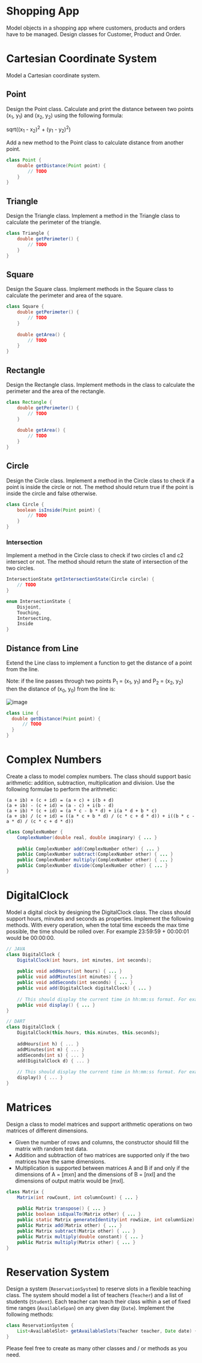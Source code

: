 # Shopping App

Model objects in a shopping app where customers, products and orders have to be managed. Design classes for Customer, Product and Order.

# Cartesian Coordinate System

Model a Cartesian coordinate system.

## Point

Design the Point class. Calculate and print the distance between two points (x<sub>1</sub>, y<sub>1</sub>) and (x<sub>2</sub>, y<sub>2</sub>) using the following formula:

sqrt((x<sub>1</sub> - x<sub>2</sub>)<sup>2</sup> + (y<sub>1</sub> - y<sub>2</sub>)<sup>2</sup>)

Add a new method to the Point class to calculate distance from another point.

```Java
class Point {
    double getDistance(Point point) {
        // TODO
    }
}
```

## Triangle

Design the Triangle class. Implement a method in the Triangle class to calculate the perimeter of the triangle.

```Java
class Triangle {
    double getPerimeter() {
        // TODO
    }
}
```

## Square

Design the Square class. Implement methods in the Square class to calculate the perimeter and area of the square.

```Java
class Square {
    double getPerimeter() {
        // TODO
    }
    
    double getArea() {
        // TODO
    }
}
```

## Rectangle

Design the Rectangle class. Implement methods in the class to calculate the perimeter and the area of the rectangle.

```Java
class Rectangle {
    double getPerimeter() {
        // TODO
    }
    
    double getArea() {
        // TODO
    }
}
```

## Circle

Design the Circle class. Implement a method in the Circle class to check if a point is inside the circle or not. The method should return true if the point is inside the circle and false otherwise.

```Java
class Circle {
    boolean isInside(Point point) {
        // TODO
    }
}
```

### Intersection

Implement a method in the Circle class to check if two circles c1 and c2 intersect or not. The method should return the state of intersection of the two circles.

```Java
IntersectionState getIntersectionState(Circle circle) {
    // TODO
}

enum IntersectionState {
    Disjoint,
    Touching,
    Intersecting,
    Inside
}
```

## Distance from Line

Extend the Line class to implement a function to get the distance of a point from the line. 

Note: if the line passes through two points P<sub>1</sub> = (x<sub>1</sub>, y<sub>1</sub>) and P<sub>2</sub> = (x<sub>2</sub>, y<sub>2</sub>) then the distance of (x<sub>0</sub>, y<sub>0</sub>) from the line is:

![image](../.media/point-distance-from-line.svg)

```Java
class Line {
  double getDistance(Point point) {
      // TODO
  }
}
```

# Complex Numbers

Create a class to model complex numbers. The class should support basic arithmetic: addition, subtraction, multiplication and division. Use the following formulae to perform the arithmetic:

```
(a + ib) + (c + id) = (a + c) + i(b + d)
(a + ib) - (c + id) = (a - c) + i(b - d)
(a + ib) * (c + id) = (a * c - b * d) + i(a * d + b * c)
(a + ib) / (c + id) = ((a * c + b * d) / (c * c + d * d)) + i((b * c - a * d) / (c * c + d * d))
```

```Java
class ComplexNumber {
    ComplexNumber(double real, double imaginary) { ... }
    
    public ComplexNumber add(ComplexNumber other) { ... }
    public ComplexNumber subtract(ComplexNumber other) { ... }
    public ComplexNumber multiply(ComplexNumber other) { ... }
    public ComplexNumber divide(ComplexNumber other) { ... }
}
```

# DigitalClock

Model a digital clock by designing the DigitalClock class. The class should support hours, minutes and seconds as properties. Implement the following methods. With every operation, when the total time exceeds the max time possible, the time should be rolled over. For example 23:59:59 + 00:00:01 would be 00:00:00.

```Java
// JAVA
class DigitalClock {
    DigitalClock(int hours, int minutes, int seconds);
    
    public void addHours(int hours) { ... }
    public void addMinutes(int minutes) { ... }
    public void addSeconds(int seconds) { ... }
    public void add(DigitalClock digitalClock) { ... }
    
    // This should display the current time in hh:mm:ss format. For example: 19:30:00 would be 7:30 PM
    public void display() { ... }
}
```

```Dart
// DART
class DigitalClock {
    DigitalClock(this.hours, this.minutes, this.seconds);
    
    addHours(int h) { ... }
    addMinutes(int m) { ... }
    addSeconds(int s) { ... }
    add(DigitalClock d) { ... }
    
    // This should display the current time in hh:mm:ss format. For example: 19:30:00 would be 7:30 PM
    display() { ... }
}
```

# Matrices

Design a class to model matrices and support arithmetic operations on two matrices of different dimensions. 

- Given the number of rows and columns, the constructor should fill the matrix with random test data. 
- Addition and subtraction of two matrices are supported only if the two matrices have the same dimensions. 
- Multiplication is supported between matrices A and B if and only if the dimensions of A = [mxn] and the dimensions of B = [nxl] and the dimensions of output matrix would be [mxl].

```Java
class Matrix {
    Matrix(int rowCount, int columnCount) { ... }
    
    public Matrix transpose() { ... }
    public boolean isEqualTo(Matrix other) { ... }
    public static Matrix generateIdentity(int rowSize, int columnSize) { ... }
    public Matrix add(Matrix other) { ... }
    public Matrix subtract(Matrix other) { ... }
    public Matrix multiply(double constant) { ... }
    public Matrix multiply(Matrix other) { ... }
}
```

# Reservation System

Design a system (`ReservationSystem`) to reserve slots in a flexible teaching class. The system should model a list of teachers (`Teacher`) and a list of students (`Student`). Each teacher can teach their class within a set of fixed time ranges (`AvailableSpan`) on any given day (`Date`). Implement the following methods:

```Java
class ReservationSystem {
    List<AvailableSlot> getAvailableSlots(Teacher teacher, Date date) { ... }
}
```

Please feel free to create as many other classes and / or methods as you need.

